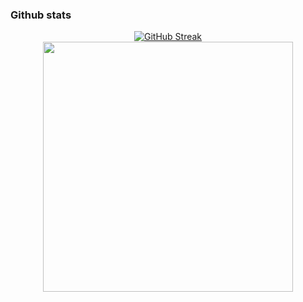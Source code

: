 ### Github stats

<p align="center">
  <a href="https://git.io/streak-stats"><img src="https://github-readme-streak-stats.herokuapp.com?user=pcpbiscuit&theme=one-dark-pro&hide_border=true" alt="GitHub Streak" /></a>
  <img src="https://github-readme-streak-stats.herokuapp.com?user=pcpbiscuit&theme=onedark" width="400">
</p>
